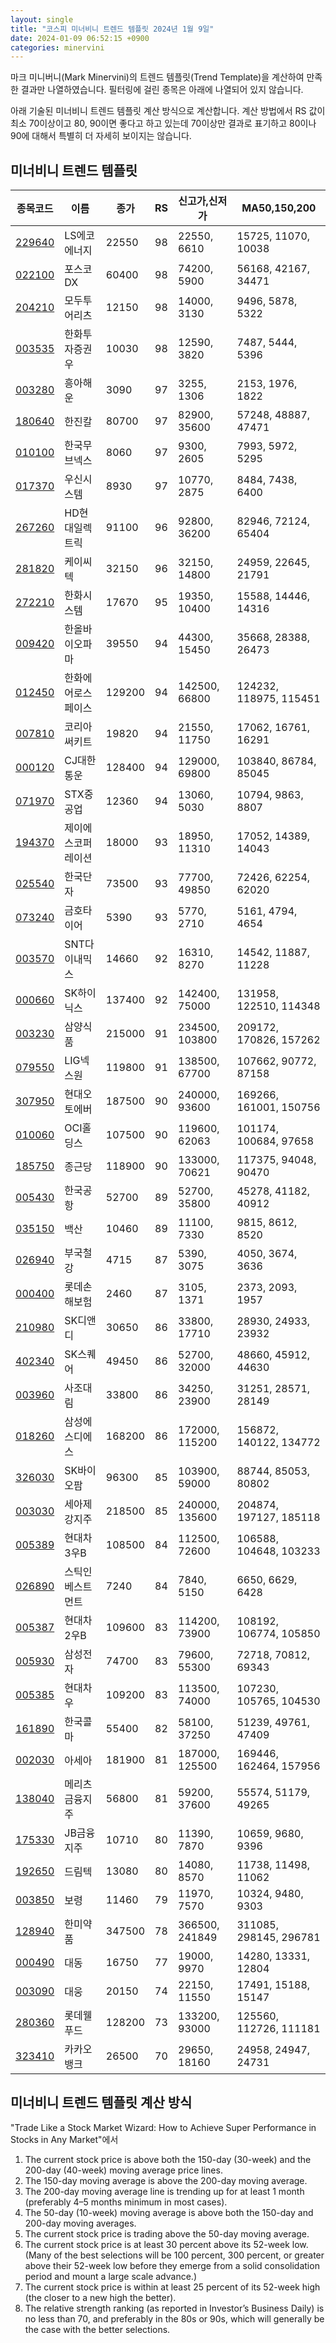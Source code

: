 ```yaml
---
layout: single
title: "코스피 미너비니 트렌드 템플릿 2024년 1월 9일"
date: 2024-01-09 06:52:15 +0900
categories: minervini
---
```

마크 미니버니(Mark Minervini)의 트렌드 템플릿(Trend Template)을 계산하여 만족한 결과만 나열하였습니다. 필터링에 걸린 종목은 아래에 나열되어 있지 않습니다.

아래 기술된 미너비니 트렌드 템플릿 계산 방식으로 계산합니다. 계산 방법에서 RS 값이 최소 70이상이고 80, 90이면 좋다고 하고 있는데 70이상만 결과로 표기하고 80이나 90에 대해서 특별히 더 자세히 보이지는 않습니다.

## 미너비니 트렌드 템플릿

|종목코드|이름|종가|RS|신고가,신저가|MA50,150,200|
|------|---|---|--|---------|------------|
|[229640](https://finance.daum.net/quotes/A229640)|LS에코에너지|22550|98|22550, 6610|15725, 11070, 10038|
|[022100](https://finance.daum.net/quotes/A022100)|포스코DX|60400|98|74200, 5900|56168, 42167, 34471|
|[204210](https://finance.daum.net/quotes/A204210)|모두투어리츠|12150|98|14000, 3130|9496, 5878, 5322|
|[003535](https://finance.daum.net/quotes/A003535)|한화투자증권우|10030|98|12590, 3820|7487, 5444, 5396|
|[003280](https://finance.daum.net/quotes/A003280)|흥아해운|3090|97|3255, 1306|2153, 1976, 1822|
|[180640](https://finance.daum.net/quotes/A180640)|한진칼|80700|97|82900, 35600|57248, 48887, 47471|
|[010100](https://finance.daum.net/quotes/A010100)|한국무브넥스|8060|97|9300, 2605|7993, 5972, 5295|
|[017370](https://finance.daum.net/quotes/A017370)|우신시스템|8930|97|10770, 2875|8484, 7438, 6400|
|[267260](https://finance.daum.net/quotes/A267260)|HD현대일렉트릭|91100|96|92800, 36200|82946, 72124, 65404|
|[281820](https://finance.daum.net/quotes/A281820)|케이씨텍|32150|96|32150, 14800|24959, 22645, 21791|
|[272210](https://finance.daum.net/quotes/A272210)|한화시스템|17670|95|19350, 10400|15588, 14446, 14316|
|[009420](https://finance.daum.net/quotes/A009420)|한올바이오파마|39550|94|44300, 15450|35668, 28388, 26473|
|[012450](https://finance.daum.net/quotes/A012450)|한화에어로스페이스|129200|94|142500, 66800|124232, 118975, 115451|
|[007810](https://finance.daum.net/quotes/A007810)|코리아써키트|19820|94|21550, 11750|17062, 16761, 16291|
|[000120](https://finance.daum.net/quotes/A000120)|CJ대한통운|128400|94|129000, 69800|103840, 86784, 85045|
|[071970](https://finance.daum.net/quotes/A071970)|STX중공업|12360|94|13060, 5030|10794, 9863, 8807|
|[194370](https://finance.daum.net/quotes/A194370)|제이에스코퍼레이션|18000|93|18950, 11310|17052, 14389, 14043|
|[025540](https://finance.daum.net/quotes/A025540)|한국단자|73500|93|77700, 49850|72426, 62254, 62020|
|[073240](https://finance.daum.net/quotes/A073240)|금호타이어|5390|93|5770, 2710|5161, 4794, 4654|
|[003570](https://finance.daum.net/quotes/A003570)|SNT다이내믹스|14660|92|16310, 8270|14542, 11887, 11228|
|[000660](https://finance.daum.net/quotes/A000660)|SK하이닉스|137400|92|142400, 75000|131958, 122510, 114348|
|[003230](https://finance.daum.net/quotes/A003230)|삼양식품|215000|91|234500, 103800|209172, 170826, 157262|
|[079550](https://finance.daum.net/quotes/A079550)|LIG넥스원|119800|91|138500, 67700|107662, 90772, 87158|
|[307950](https://finance.daum.net/quotes/A307950)|현대오토에버|187500|90|240000, 93600|169266, 161001, 150756|
|[010060](https://finance.daum.net/quotes/A010060)|OCI홀딩스|107500|90|119600, 62063|101174, 100684, 97658|
|[185750](https://finance.daum.net/quotes/A185750)|종근당|118900|90|133000, 70621|117375, 94048, 90470|
|[005430](https://finance.daum.net/quotes/A005430)|한국공항|52700|89|52700, 35800|45278, 41182, 40912|
|[035150](https://finance.daum.net/quotes/A035150)|백산|10460|89|11100, 7330|9815, 8612, 8520|
|[026940](https://finance.daum.net/quotes/A026940)|부국철강|4715|87|5390, 3075|4050, 3674, 3636|
|[000400](https://finance.daum.net/quotes/A000400)|롯데손해보험|2460|87|3105, 1371|2373, 2093, 1957|
|[210980](https://finance.daum.net/quotes/A210980)|SK디앤디|30650|86|33800, 17710|28930, 24933, 23932|
|[402340](https://finance.daum.net/quotes/A402340)|SK스퀘어|49450|86|52700, 32000|48660, 45912, 44630|
|[003960](https://finance.daum.net/quotes/A003960)|사조대림|33800|86|34250, 23900|31251, 28571, 28149|
|[018260](https://finance.daum.net/quotes/A018260)|삼성에스디에스|168200|86|172000, 115200|156872, 140122, 134772|
|[326030](https://finance.daum.net/quotes/A326030)|SK바이오팜|96300|85|103900, 59000|88744, 85053, 80802|
|[003030](https://finance.daum.net/quotes/A003030)|세아제강지주|218500|85|240000, 135600|204874, 197127, 185118|
|[005389](https://finance.daum.net/quotes/A005389)|현대차3우B|108500|84|112500, 72600|106588, 104648, 103233|
|[026890](https://finance.daum.net/quotes/A026890)|스틱인베스트먼트|7240|84|7840, 5150|6650, 6629, 6428|
|[005387](https://finance.daum.net/quotes/A005387)|현대차2우B|109600|83|114200, 73900|108192, 106774, 105850|
|[005930](https://finance.daum.net/quotes/A005930)|삼성전자|74700|83|79600, 55300|72718, 70812, 69343|
|[005385](https://finance.daum.net/quotes/A005385)|현대차우|109200|83|113500, 74000|107230, 105765, 104530|
|[161890](https://finance.daum.net/quotes/A161890)|한국콜마|55400|82|58100, 37250|51239, 49761, 47409|
|[002030](https://finance.daum.net/quotes/A002030)|아세아|181900|81|187000, 125500|169446, 162464, 157956|
|[138040](https://finance.daum.net/quotes/A138040)|메리츠금융지주|56800|81|59200, 37600|55574, 51179, 49265|
|[175330](https://finance.daum.net/quotes/A175330)|JB금융지주|10710|80|11390, 7870|10659, 9680, 9396|
|[192650](https://finance.daum.net/quotes/A192650)|드림텍|13080|80|14080, 8570|11738, 11498, 11062|
|[003850](https://finance.daum.net/quotes/A003850)|보령|11460|79|11970, 7570|10324, 9480, 9303|
|[128940](https://finance.daum.net/quotes/A128940)|한미약품|347500|78|366500, 241849|311085, 298145, 296781|
|[000490](https://finance.daum.net/quotes/A000490)|대동|16750|77|19000, 9970|14280, 13331, 12804|
|[003090](https://finance.daum.net/quotes/A003090)|대웅|20150|74|22150, 11550|17491, 15188, 15147|
|[280360](https://finance.daum.net/quotes/A280360)|롯데웰푸드|128200|73|133200, 93000|125560, 112726, 111181|
|[323410](https://finance.daum.net/quotes/A323410)|카카오뱅크|26500|70|29650, 18160|24958, 24947, 24731|

## 미너비니 트렌드 템플릿 계산 방식

"Trade Like a Stock Market Wizard: How to Achieve Super Performance in Stocks in Any Market"에서

 1. The current stock price is above both the 150-day (30-week) and the 200-day (40-week) moving average price lines.
 1. The 150-day moving average is above the 200-day moving average.
 1. The 200-day moving average line is trending up for at least 1 month (preferably 4–5 months minimum in most cases).
 1. The 50-day (10-week) moving average is above both the 150-day and 200-day moving averages.
 1. The current stock price is trading above the 50-day moving average.
 1. The current stock price is at least 30 percent above its 52-week low. (Many of the best selections will be 100 percent, 300 percent, or greater above their 52-week low before they emerge from a solid consolidation period and mount a large scale advance.)
 1. The current stock price is within at least 25 percent of its 52-week high (the closer to a new high the better).
 1. The relative strength ranking (as reported in Investor’s Business Daily) is no less than 70, and preferably in the 80s or 90s, which will generally be the case with the better selections.
